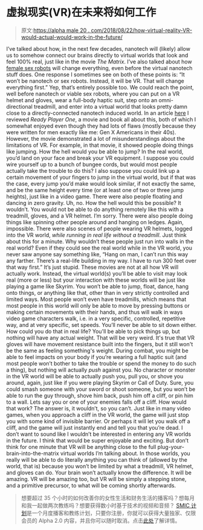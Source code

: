 # 虚拟现实(VR)在未来将如何工作

> 原文:[https://alpha male 20 . com/2018/08/22/how-virtual-reality-VR-would-actual-would-work-in-the-future/](https://alphamale20.com/2018/08/22/how-virtual-reality-vr-would-actually-work-in-the-future/)

I’ve talked about how, in the next few decades, nanotech will (likely) allow us to somehow connect our brains directly to virtual worlds that look and feel 100% real, just like in the movie *The Matrix*. I’ve also talked about how [female sex robots](http://www.blackdragonblog.com/2018/04/12/what-will-happen-when-sex-robots/) will change everything, even before the virtual nanotech stuff does. One response I sometimes see on both of these points is: “It won’t be nanotech or sex robots. Instead, it will be VR. That will change everything first.”
Yep, that’s entirely possible too. We could reach the point, well before nanotech or viable sex robots, where you can put on a VR helmet and gloves, wear a full-body haptic suit, step onto an omni-directional treadmill, and enter into a virtual world that looks pretty damn close to a directly-connected nanotech induced world.
In an article [here](https://calebjonesblog.com/ready-player-one-movie-and-book-review/) I reviewed *Ready Player One*, a movie and book all about this, both of which I somewhat enjoyed even though they had lots of flaws (mostly because they were written for men exactly like me: Gen X Americans in their 40s). However, the movie demonstrated a lot of misunderstandings about the limitations of VR.
For example, in that movie, it showed people doing things like jumping. How the hell would you be able to jump? In the real world, you’d land on your face and break your VR equipment. I suppose you could wire yourself up to a bunch of bungee cords, but would most people actually take the trouble to do this? I also suppose you could link up a certain movement of your fingers to jump in the virtual world, but if that was the case, every jump you’d make would look similar, if not exactly the same, and be the same height every time (or at least one of two or three jump heights), just like in a video game.
There were also people floating and dancing in zero gravity. Uh, no. How the hell would this be possible? It wouldn’t. You would not be able to do anything remotely like this with a treadmill, gloves, and a VR helmet. I’m sorry.
There were also people doing things like spinning other people around and hanging on ledges. Again, impossible.
There were also scenes of people wearing VR helmets, logged into the VR world, *while running in real life without a treadmill*. Just think about this for a minute. Why wouldn’t these people just run into walls in the real world? Even if they could see the real world while in the VR world, you never saw anyone say something like, “Hang on man, I can’t run this way any farther. There’s a real-life building in my way. I have to run 300 feet over that way first.”
It’s just stupid. These movies are not at all how VR will actually work.
Instead, the virtual world(s) you’ll be able to visit may look real (more or less) but your interaction with these worlds will be just like playing a game like Skyrim. You won’t be able to jump, float, dance, hang onto things, or anything like that, other than in very strictly controlled and limited ways. Most people won’t even have treadmills, which means that most people in this world will only be able to move by pressing buttons or making certain movements with their hands, and thus will walk in ways video game characters walk, i.e. in a very specific, controlled, repetitive way, and at very specific, set speeds.
You’ll never be able to sit down either. How could you do that in real life?
You'll be able to pick things up, but nothing will have any actual weight. That will be very weird. It's true that VR gloves will have movement resistance built into the fingers, but it still won't be the same as feeling something's weight.
During combat, you might be able to feel impacts on your body if you’re wearing a full haptic suit (and most people won’t bother to take the trouble or spend the money to do such a thing), but nothing will actually *push* against you. No character or monster in the VR world will be able to actually push you, pull you, or shove you around, again, just like if you were playing Skyrim or Call of Duty. Sure, you could smash someone with your sword or shoot someone, but you won’t be able to run the guy through, shove him back, push him off a cliff, or pin him to a wall.
Lets say you or one of your enemies falls off a cliff. How would that work? The answer is, it wouldn’t, so you can’t. Just like in many video games, when you approach a cliff in the VR world, the game will just stop you with some kind of invisible barrier. Or perhaps it will let you walk off a cliff, and the game will just instantly end and tell you that you’re dead.
I don’t want to sound like I wouldn’t be interested in entering any VR worlds in the future. I think that would be super enjoyable and exciting. But don’t think for one minute that VR will be anything close to the full plug-your-brain-into-the-matrix virtual worlds I’m talking about. In those worlds, you really will be able to do literally anything you can think of (allowed by the world, that is) because you won’t be limited by what a treadmill, VR helmet, and gloves can do. Your brain won’t actually know the difference. It will be amazing.
VR will be amazing too, but VR will be simply a stepping stone, and a primitive precursor, to what will be coming shortly afterwards.

> 想要超过 35 个小时的如何改善你的女性生活和财务生活的播客吗？想每月和我一起做两次教练吗？想要获得数小时基于技术的视频和音频？ [SMIC 计划](https://alphamale20.kartra.com/page/vIL17)是一个月度播客和教练计划，只要你注册，你就可以获得大量独家、仅限会员的 Alpha 2.0 内容，并且你可以随时取消。点击[此处](https://alphamale20.kartra.com/page/vIL17)了解详情。